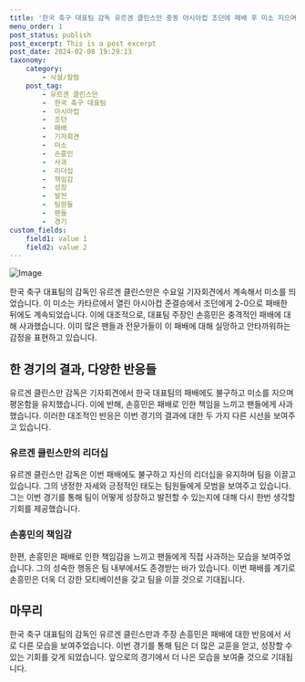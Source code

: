 ```yaml
---
title: '한국 축구 대표팀 감독 유르겐 클린스만 중동 아시아컵 조던에 패배 후 미소 지으며'
menu_order: 1
post_status: publish
post_excerpt: This is a post excerpt
post_date: 2024-02-08 19:29:13
taxonomy:
    category:
        - 사설/칼럼
    post_tag:
        - 유르겐 클린스만
        -  한국 축구 대표팀
        -  아시아컵
        -  조던
        -  패배
        -  기자회견
        -  미소
        -  손흥민
        -  사과
        -  리더십
        -  책임감
        -  성장
        -  발전
        -  팀원들
        -  팬들
        -  경기
custom_fields:
    field1: value 1
    field2: value 2
---
```


![Image](https://imgnews.pstatic.net/image/640/2024/02/07/0000049772_001_20240207195501538.jpg?type=w647)

한국 축구 대표팀의 감독인 유르겐 클린스만은 수요일 기자회견에서 계속해서 미소를 띄었습니다. 이 미소는 카타르에서 열린 아시아컵 준결승에서 조던에게 2-0으로 패배한 뒤에도 계속되었습니다. 이에 대조적으로, 대표팀 주장인 손흥민은 충격적인 패배에 대해 사과했습니다. 이미 많은 팬들과 전문가들이 이 패배에 대해 실망하고 안타까워하는 감정을 표현하고 있습니다.
## 한 경기의 결과, 다양한 반응들
유르겐 클린스만 감독은 기자회견에서 한국 대표팀의 패배에도 불구하고 미소를 지으며 평온함을 유지했습니다. 이에 반해, 손흥민은 패배로 인한 책임을 느끼고 팬들에게 사과했습니다. 이러한 대조적인 반응은 이번 경기의 결과에 대한 두 가지 다른 시선을 보여주고 있습니다.
### 유르겐 클린스만의 리더십
유르겐 클린스만 감독은 이번 패배에도 불구하고 자신의 리더십을 유지하며 팀을 이끌고 있습니다. 그의 냉정한 자세와 긍정적인 태도는 팀원들에게 모범을 보여주고 있습니다. 그는 이번 경기를 통해 팀이 어떻게 성장하고 발전할 수 있는지에 대해 다시 한번 생각할 기회를 제공했습니다.
### 손흥민의 책임감
한편, 손흥민은 패배로 인한 책임감을 느끼고 팬들에게 직접 사과하는 모습을 보여주었습니다. 그의 성숙한 행동은 팀 내부에서도 존경받는 바가 있습니다. 이번 패배를 계기로 손흥민은 더욱 더 강한 모티베이션을 갖고 팀을 이끌 것으로 기대됩니다.
## 마무리
한국 축구 대표팀의 감독인 유르겐 클린스만과 주장 손흥민은 패배에 대한 반응에서 서로 다른 모습을 보여주었습니다. 이번 경기를 통해 팀은 더 많은 교훈을 얻고, 성장할 수 있는 기회를 갖게 되었습니다. 앞으로의 경기에서 더 나은 모습을 보여줄 것으로 기대됩니다.
